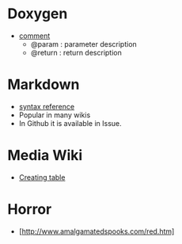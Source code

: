 # Doxygen
* [comment](http://www.stack.nl/~dimitri/doxygen/docblocks.html)
  * @param : parameter description
  * @return : return description

# Markdown
* [syntax reference](http://daringfireball.net/projects/markdown/syntax)
* Popular in many wikis
* In Github it is available in Issue.

# Media Wiki
* [Creating table](http://en.wikipedia.org/wiki/Help:Table)

# Horror
* [http://www.amalgamatedspooks.com/red.htm]